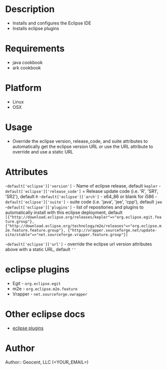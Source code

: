 # Description
- Installs and configures the Eclipse IDE
- Installs eclipse plugins

# Requirements
- java cookbook
- ark cookbook

# Platform
- Linux
- OSX

# Usage
 
- Override the eclipse version, release_code, and suite attributes to automatically
get the eclipse version URL or use the URL attribute to override and use
a static URL

# Attributes

-`default['eclipse']['version']` - Name of eclipse release, default `kepler`
-`default['eclipse']['release_code']` = Release update code (i.e. 'R',
'SR1', 'SR2'), default `R`
-`default['eclipse']['arch']` - x64_86 or blank for i586
-`default['eclipse']['suite']` - suite code (i.e. 'java', 'jee',
'cpp'), default `jee`
-`default['eclipse']['plugins']` - list of repositories and plugins to automatically
install with this eclipse deployment, default
`[{"http://download.eclipse.org/releases/kepler"=>"org.eclipse.egit.feature.group"},
{"http://download.eclipse.org/technology/m2e/releases"=>"org.eclipse.m2e.feature.feature.group"},
{"http://vrapper.sourceforge.net/update-site/stable"=>"net.sourceforge.vrapper.feature.group"}]`


-`default['eclipse']['url']` - override the eclipse url version
attributes above with a static URL, default `''`

# eclipse plugins
- Egit - `org.eclipse.egit`
- m2e - `org.eclipse.m2e.feature`
- Vrapper - `net.sourceforge.vwrapper`

# Other eclipse docs
- [eclipse plugins](http://help.eclipse.org/helios/index.jsp?topic=/org.eclipse.platform.doc.isv/guide/p2_director.html)

# Author

Author:: Geocent, LLC (<YOUR_EMAIL>)
